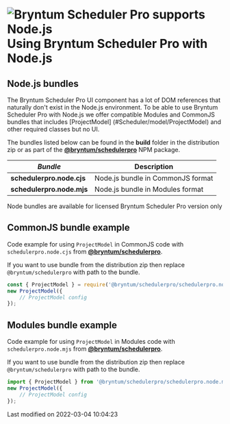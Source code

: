 <h1 class="title-with-image"><img src="Core/logo/nodejs.svg" alt="Bryntum Scheduler Pro supports Node.js"/>
Using Bryntum Scheduler Pro with Node.js</h1>

## Node.js bundles

The Bryntum Scheduler Pro UI component has a lot of DOM references that naturally don't exist in the Node.js environment. To
be able to use Bryntum Scheduler Pro with Node.js we offer compatible Modules and CommonJS bundles that includes
[ProjectModel] (#Scheduler/model/ProjectModel) and other required classes but no UI.

The bundles listed below can be found in the **build** folder in the distribution zip or as part of the
[**@bryntum/schedulerpro**](#SchedulerPro/guides/npm-repository.md) NPM package.

| _Bundle_             | Description                       |
|----------------------|-----------------------------------|
| **schedulerpro.node.cjs** | Node.js bundle in CommonJS format |
| **schedulerpro.node.mjs** | Node.js bundle in Modules format  |

<div class="note">
Node bundles are available for licensed Bryntum Scheduler Pro version only
</div>

## CommonJS bundle example

Code example for using `ProjectModel` in CommonJS code with `schedulerpro.node.cjs` from
[**@bryntum/schedulerpro**](#SchedulerPro/guides/npm-repository.md).

If you want to use bundle from the distribution zip then replace `@bryntum/schedulerpro` with path to the bundle.

```js
const { ProjectModel } = require('@bryntum/schedulerpro/schedulerpro.node.cjs'); 
new ProjectModel({
    // ProjectModel config
});
```

## Modules bundle example

Code example for using `ProjectModel` in Modules code with `schedulerpro.node.mjs` from
[**@bryntum/schedulerpro**](#SchedulerPro/guides/npm-repository.md).

If you want to use bundle from the distribution zip then replace `@bryntum/schedulerpro` with path to the bundle.

```js
import { ProjectModel } from '@bryntum/schedulerpro/schedulerpro.node.mjs'; 
new ProjectModel({
    // ProjectModel config
});
```


<p class="last-modified">Last modified on 2022-03-04 10:04:23</p>